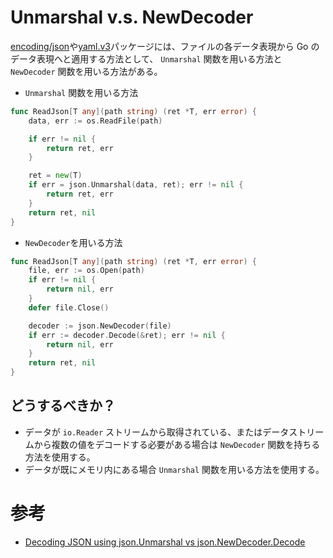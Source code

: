 # Unmarshal v.s. NewDecoder

[encoding/json](https://pkg.go.dev/encoding/json)や[yaml.v3](https://pkg.go.dev/gopkg.in/yaml.v3)パッケージには、ファイルの各データ表現から Go のデータ表現へと適用する方法として、 `Unmarshal` 関数を用いる方法と `NewDecoder` 関数を用いる方法がある。

- `Unmarshal` 関数を用いる方法

```go
func ReadJson[T any](path string) (ret *T, err error) {
	data, err := os.ReadFile(path)

	if err != nil {
		return ret, err
	}

	ret = new(T)
	if err = json.Unmarshal(data, ret); err != nil {
		return ret, err
	}
	return ret, nil
}
```

- `NewDecoder`を用いる方法

```go
func ReadJson[T any](path string) (ret *T, err error) {
	file, err := os.Open(path)
	if err != nil {
		return nil, err
	}
	defer file.Close()

	decoder := json.NewDecoder(file)
	if err := decoder.Decode(&ret); err != nil {
		return nil, err
	}
	return ret, nil
}
```

## どうするべきか？

- データが `io.Reader` ストリームから取得されている、またはデータストリームから複数の値をデコードする必要がある場合は `NewDecoder` 関数を持ちる方法を使用する。
- データが既にメモリ内にある場合 `Unmarshal` 関数を用いる方法を使用する。

# 参考

- [Decoding JSON using json.Unmarshal vs json.NewDecoder.Decode](https://stackoverflow.com/questions/21197239/decoding-json-using-json-unmarshal-vs-json-newdecoder-decode)
